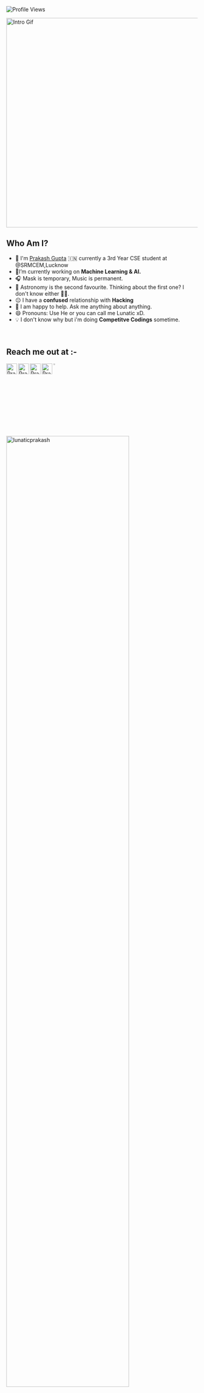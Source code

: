 ![Profile Views](https://rushter.com/counter.svg)
<br>

<img alt = "Intro Gif" src="https://media.giphy.com/media/dWlfjTSCVVi7ufQX15/giphy.gif" width="800" height="550" />


## Who Am I?
   
- :school: I'm [Prakash Gupta](https://github.com/LunaticPrakash)  :india: currently a 3rd Year CSE student at @SRMCEM,Lucknow
- 🎯I’m currently working on  **Machine Learning & AI.**
- 🎧 Mask is temporary, Music is permanent.
- 🔭 Astronomy is the second favourite. Thinking about the first one? I don't know either 🤷‍♂️.
- :neutral_face: I have a **confused** relationship with **Hacking**
- 💬 I am happy to help. Ask me anything about anything.
- 😄 Pronouns: Use He or you can call me Lunatic xD.
- :bulb: I don't know why but i'm doing **Competitve Codings** sometime. <br> <br> <br>

## Reach me out at :-
 <a href="https://twitter.com/Lunatic_Prakash">
  <img align="left" alt="Prakash's Twitter" width="28x" src="https://img.icons8.com/color/48/000000/twitter.png" />
</a>

<a  href="https://www.linkedin.com/in/prakashgupta-/">
  <img align="left" alt="Prakash's Linkdein" width="28px" src="https://img.icons8.com/color/48/000000/linkedin.png" />
</a>

<a href="https://www.instagram.com/its___prakash/">
  <img align="left" alt="Prakash's Instagram" width="28px" src="https://img.icons8.com/fluent/48/000000/instagram-new.png" width="3.5%" />
</a>

<a href="https://www.facebook.com/profile.php?id=100004385356275">
  <img align="left" alt="Prakash's Facebook" width="28px" src="https://img.icons8.com/fluent/48/000000/facebook-new.png" />
</a>

<a href="mailto:prakash.25gupta@gmail.com">
  <img src="https://img.icons8.com/fluent/48/000000/gmail.png" width="3.3%"/> </a>                                 
  
 <br>   <br>          

<img align="center" src="https://github-readme-streak-stats.herokuapp.com/?user=lunaticprakash&" width = 80% alt="lunaticprakash" >
 <br> 
 
[![Top Langs](https://github-readme-stats.vercel.app/api/top-langs/?username=LunaticPrakash)](https://github.com/anuraghazra/github-readme-stats)
        
![Prakash's github stats](https://github-readme-stats.vercel.app/api?username=LunaticPrakash&show_icons=true&hide=[%22issues%22])
